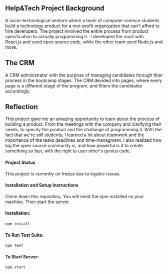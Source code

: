 ## Help&Tech Project Background
A socio-technological venture where a team of computer science students build a technology product for a non-profit organization that can't afford to hire developers.
The project involved the entire process from product specification to actually programming it. 
I developed the most with React.js and used open source code, while the other team used Node.js and more.

## The CRM
A CRM administrator with the purpose of managing candidates through thier process in the bootcamp stages.
The CRM devided into pages, where every page is a different stage of the program, and fliters the candidates accordingly.

## Reflection
This project gave me an amazing opportunity to learn about the process of building a product.
From the meetings with the company and clarifying their needs, to specify the product and the challange of programming it.
With the fact that we're still students, I learned a lot about teamwork and the importance of the tasks deadlines and time-managment.
I also realized how big the open source community is, and how powerful is it to create something so fast, with the right to user other's genius code.

#### Project Status
This project is currently on freeze due to logistic issues.


#### Installation and Setup Instructions
Clone down this repository. You will need the npm installed on your machine. Then start the server.

#### Installation:
`npm install`  

#### To Run Test Suite:
`npm test`  

#### To Start Server:
`npm start`  
